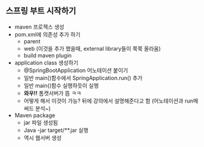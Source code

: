 ## 스프링 부트 시작하기
- maven 프로젝스 생성
- pom.xml에 의존성 추가 하기
  - parent
  - web  (이것을 추가 했을때, external library들이 쭉쭉 올라옴)
  - build maven plugin
- application class 생성하기
  - @SpringBootApplication 어노테이션 붙이기
  - 일반 main()함수에서 SpringApplication.run() 추가
  - 일반 main()함수 실행하듯이 실행
  - **와우!!** 톰캣서버가 뜸 ㅋㅋ
  - 어떻게 해서 이것이 가능? 뒤에 강의에서 설명해준다고 함 (어노테이션과 run메써드 분석~)
- Maven package
  - jar 파일 생성됨
  - Java -jar target/**.jar 실행
  - 역시 웹서버 생성


  
